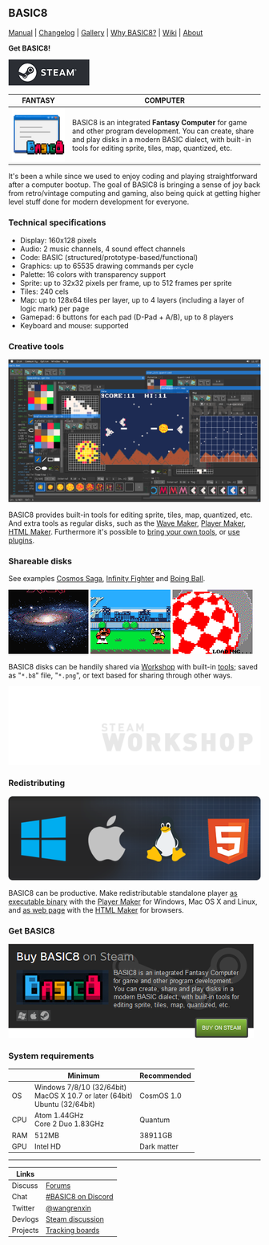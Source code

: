 <head>
<link rel="shortcut icon" type="image/x-icon" href="favicon.ico">
</head>

## BASIC8

[Manual](https://paladin-t.github.io/b8/docs/manual) |
[Changelog](https://paladin-t.github.io/b8/docs/changelog) |
[Gallery](https://paladin-t.github.io/b8/pages/gallery) |
[Why BASIC8?](https://paladin-t.github.io/b8/pages/why) |
[Wiki](https://github.com/paladin-t/b8/wiki) |
[About](https://paladin-t.github.io/b8/pages/about)

**Get BASIC8!**

[![BASIC8 on Steam](pages/imgs/steam.png)](https://store.steampowered.com/app/767240/)

| FANTASY | COMPUTER |
|----|----|
| <img src="pages/imgs/app.png" width="256"> | BASIC8 is an integrated **Fantasy Computer** for game and other program development. You can create, share and play disks in a modern BASIC dialect, with built-in tools for editing sprite, tiles, map, quantized, etc. |

It's been a while since we used to enjoy coding and playing straightforward after a computer bootup. The goal of BASIC8 is bringing a sense of joy back from retro/vintage computing and gaming, also being quick at getting higher level stuff done for modern development for everyone.

### Technical specifications

* Display: 160x128 pixels
* Audio: 2 music channels, 4 sound effect channels
* Code: BASIC (structured/prototype-based/functional)
* Graphics: up to 65535 drawing commands per cycle
* Palette: 16 colors with transparency support
* Sprite: up to 32x32 pixels per frame, up to 512 frames per sprite
* Tiles: 240 cels
* Map: up to 128x64 tiles per layer, up to 4 layers (including a layer of logic mark) per page
* Gamepad: 6 buttons for each pad (D-Pad + A/B), up to 8 players
* Keyboard and mouse: supported

### Creative tools

![](pages/imgs/tools.png)

BASIC8 provides built-in tools for editing sprite, tiles, map, quantized, etc. And extra tools as regular disks, such as the [Wave Maker](https://steamcommunity.com/sharedfiles/filedetails/?id=1352790993), [Player Maker](https://steamcommunity.com/sharedfiles/filedetails/?id=1328727512), [HTML Maker](https://steamcommunity.com/sharedfiles/filedetails/?id=1391948686). Furthermore it's possible to [bring your own tools](https://steamcommunity.com/sharedfiles/filedetails/?id=1350153766), or [use plugins](https://github.com/paladin-t/b8.plugins).

### Shareable disks

See examples [Cosmos Saga](https://paladin-t.github.io/b8/examples/Cosmos%20Saga/), [Infinity Fighter](https://paladin-t.github.io/b8/examples/Infinity%20Fighter/) and [Boing Ball](https://paladin-t.github.io/b8/examples/Boing%20Ball/).

![](pages/imgs/cosmos_saga.gif) ![](pages/imgs/infinity_fighter.gif) ![](pages/imgs/boing_ball.gif)

BASIC8 disks can be handily shared via [Workshop](https://steamcommunity.com/app/767240/workshop/) with built-in [tools](https://paladin-t.github.io/b8/docs/workshop); saved as "`*.b8`" file, "`*.png`", or text based for sharing through other ways.

[![Workshop](docs/imgs/workshop.png)](https://steamcommunity.com/app/767240/workshop/)

### Redistributing

![](pages/imgs/banner_platforms.png)

BASIC8 can be productive. Make redistributable standalone player [as executable binary](https://steamcommunity.com/sharedfiles/filedetails/?id=1328785409) with the [Player Maker](https://steamcommunity.com/sharedfiles/filedetails/?id=1328727512) for Windows, Mac OS X and Linux, and [as web page](https://steamcommunity.com/sharedfiles/filedetails/?id=1391950196) with the [HTML Maker](https://steamcommunity.com/sharedfiles/filedetails/?id=1391948686) for browsers.

### Get BASIC8

[![BASIC8 on Steam](pages/imgs/on_steam.png)](https://store.steampowered.com/app/767240/)

### System requirements

| | Minimum | Recommended |
|----|----|----|
| OS | Windows 7/8/10 (32/64bit) <br /> MacOS X 10.7 or later (64bit) <br /> Ubuntu (32/64bit) | CosmOS 1.0 |
| CPU | Atom 1.44GHz <br /> Core 2 Duo 1.83GHz | Quantum |
| RAM | 512MB | 38911GB |
| GPU | Intel HD | Dark matter |

<hr>

| Links | |
|----|----|
| Discuss | [Forums](https://steamcommunity.com/app/767240/discussions/) |
| Chat | [#BASIC8 on Discord](https://discord.gg/phR38jm) |
| Twitter | [@wangrenxin](https://twitter.com/wangrenxin) |
| Devlogs | [Steam discussion](https://steamcommunity.com/app/767240/discussions/9/) |
| Projects | [Tracking boards](https://github.com/paladin-t/b8/projects) |
